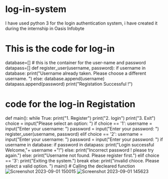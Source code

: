 # log-in-system
I have used python 3 for the login authentication system, i have created it during the internship in Oasis Infobyte
# This is the code for log-in 
database=[]   # this is the container for the user-name and password 
datapass=[]
def register_user(username, password):
    if username in database:
        print("Username already taken. Please choose a different username. ")
    else:
        database.append(username)
        datapass.append(password)
        print("Registation Successful !")
# code for the log-in Registation
def main():
    while True:
        print("1. Register")
        print("2. login")
        print("3. Exit")
        choice = input("Please select an option: ")
        if choice == '1':
            username = input("Enter your username: ")
            password = input("Enter your password: ")
            register_user(username, password)
        elif choice == '2':
            username = input("Enter your username: ")
            password = input("Enter your password: ")
            if username in database:
                if password in datapass:
                    print("Login successful Welcome,"+ username +"!")
                else:
                    print("Incorrect password ! please try again.")
            else:
                print("Username not found. Please register first.")
        elif choice == '3':
            print("Exiting the system.")
            break
        else:
            print("invalid chioce. Please select a valid option. ")
main()        # Calling the decleared function
    ![Screenshot 2023-09-01 150015](https://github.com/vipweb09/log-in-system/assets/121581706/a3a2c76e-3235-41c4-880a-2a3fb055d00e)
![Screenshot 2023-09-01 145623](https://github.com/vipweb09/log-in-system/assets/121581706/508cbe0d-6bc6-465e-82a7-f22a2cb4dadb)
